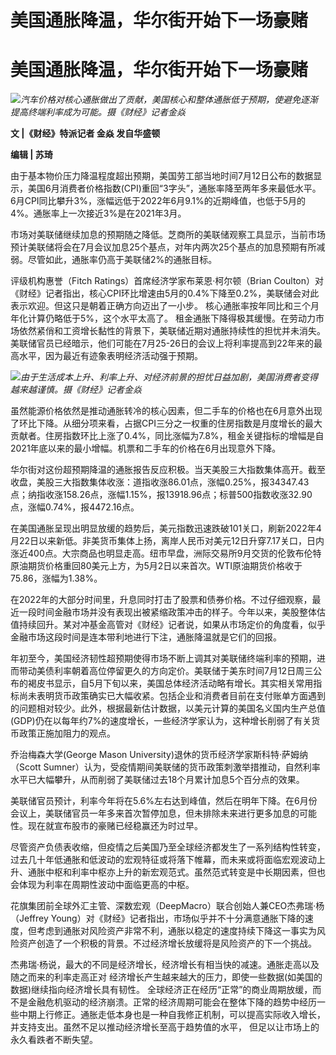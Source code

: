 # 美国通胀降温，华尔街开始下一场豪赌

# 美国通胀降温，华尔街开始下一场豪赌

![](https://inews.gtimg.com/om_bt/OYlTAuv6T1ziCtVFbPvO3j_KYtEwrodDlwuB9CHrM_WggAA/1000)_汽车价格对核心通胀做出了贡献，美国核心和整体通胀低于预期，使避免逐渐提高终端利率成为可能。摄《财经》记者金焱_

**文 |《财经》特派记者 金焱 发自华盛顿**

**编辑 | 苏琦**

由于基本物价压力降温程度超出预期，美国劳工部当地时间7月12日公布的数据显示，美国6月消费者价格指数(CPI)重回“3字头”，通胀率降至两年多来最低水平。6月CPI同比攀升3%，涨幅远低于2022年6月9.1%的近期峰值，也低于5月的4%。通胀率上一次接近3%是在2021年3月。

市场对美联储继续加息的预期随之降低。芝商所的美联储观察工具显示，当前市场预计美联储将会在7月会议加息25个基点，对年内两次25个基点的加息预期有所减弱。尽管如此，通胀率仍高于美联储2%的通胀目标。

评级机构惠誉（Fitch Ratings）首席经济学家布莱恩·柯尔顿（Brian
Coulton）对《财经》记者指出，核心CPI环比增速由5月的0.4%下降至0.2%，美联储会对此表示欢迎。但这只是朝着正确方向迈出了一小步。
核心通胀率按年同比和三个月年化计算仍略低于5%，这个水平太高了。
租金通胀下降得极其缓慢。在劳动力市场依然紧俏和工资增长黏性的背景下，美联储近期对通胀持续性的担忧并未消失。美联储官员已经暗示，他们可能在7月25-26日的会议上将利率提高到22年来的最高水平，因为最近有迹象表明经济活动强于预期。

![](https://inews.gtimg.com/om_bt/OtYyzeTmj8hHRIgDNmVaTfnCp4B2GJfVViixKULIcD66AAA/1000)_由于生活成本上升、利率上升、对经济前景的担忧日益加剧，美国消费者变得越来越谨慎。摄《财经》记者金焱_

虽然能源价格依然是推动通胀转冷的核心因素，但二手车的价格也在6月意外出现了环比下降。从细分项来看，占据CPI三分之一权重的住房指数是月度增长的最大贡献者。住房指数环比上涨了0.4%，同比涨幅为7.8%，租金关键指标的增幅是自2021年底以来的最小增幅。机票和二手车的价格在6月出现意外下降。

华尔街对这份超预期降温的通胀报告反应积极。当天美股三大指数集体高开。截至收盘，美股三大指数集体收涨：道指收涨86.01点，涨幅0.25%，报34347.43点；纳指收涨158.26点，涨幅1.15%，报13918.96点；标普500指数收涨32.90点，涨幅0.74%，报4472.16点。

在美国通胀呈现出明显放缓的趋势后，美元指数迅速跌破101关口，刷新2022年4月22日以来新低。非美货币集体上扬，离岸人民币对美元12日升穿7.17关口，日内涨近400点。大宗商品也明显走高。纽市早盘，洲际交易所9月交货的伦敦布伦特原油期货价格重回80美元上方，为5月2日以来首次。WTI原油期货价格收于75.86，涨幅为1.38%。

在2022年的大部分时间里，升息同时打击了股票和债券价格。不过仔细观察，最近一段时间金融市场并没有表现出被紧缩政策冲击的样子。今年以来，美股整体估值持续回升。某对冲基金高管对《财经》记者说，如果从市场定价的角度看，似乎金融市场这段时间是连本带利地进行下注，通胀降温就是它们的回报。

年初至今，美国经济韧性超预期使得市场不断上调其对美联储终端利率的预期，进而带动美债利率朝着高位停留更久的方向定价。美联储于美东时间7月12日周三公布的褐皮书显示，自5月下旬以来，美国总体经济活动略有增长。其实相关常用指标尚未表明货币政策确实已大幅收紧。包括企业和消费者目前在支付账单方面遇到的问题相对较少。此外，根据最新估计数据，以美元计算的美国名义国内生产总值(GDP)仍在以每年约7%的速度增长，一些经济学家认为，这种增长削弱了有关货币政策正施加阻力的观点。

乔治梅森大学(George Mason University)退休的货币经济学家斯科特·萨姆纳（Scott
Sumner）认为，受疫情期间美联储的货币政策刺激举措推动，自然利率水平已大幅攀升，从而削弱了美联储过去18个月累计加息5个百分点的效果。

美联储官员预计，利率今年将在5.6%左右达到峰值，然后在明年下降。在6月份会议上，美联储官员一年多来首次暂停加息，但未排除未来进行更多加息的可能性。现在就宣布股市的豪赌已经稳赢还为时过早。

尽管资产负债表收缩，但疫情之后美国乃至全球经济都发生了一系列结构性转变，过去几十年低通胀和低波动的宏观特征或将落下帷幕，而未来或将面临宏观波动上升、通胀中枢和利率中枢亦上升的新宏观范式。虽然范式转变是中长期因素，但也会体现为利率在周期性波动中面临更高的中枢。

花旗集团前全球外汇主管、深数宏观（DeepMacro）联合创始人兼CEO杰弗瑞·杨（Jeffrey
Young）对《财经》记者指出，市场似乎并不十分满意通胀下降的速度，但考虑到通胀对风险资产非常不利，通胀以稳定的速度持续下降这一事实为风险资产创造了一个积极的背景。不过经济增长放缓将是风险资产的下一个挑战。

杰弗瑞·杨说，最大的不同是经济增长，经济增长有相当快的减速。通胀走高以及随之而来的利率走高正对
经济增长产生越来越大的压力，即使一些数据(如美国的数据)继续指向经济增长具有韧性。
全球经济正在经历“正常”的商业周期放缓，而不是金融危机驱动的经济崩溃。正常的经济周期可能会在整体下降的趋势中经历一些中期上行修正。通胀走低本身也是一种自我修正机制，可以提高实际收入增长，并支持支出。虽然不足以推动经济增长至高于趋势值的水平，
但足以让市场上的永久看跌者不断失望。

